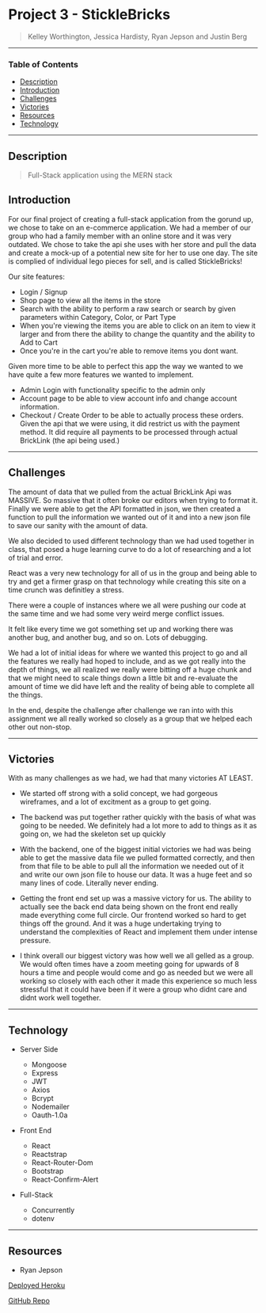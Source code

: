 

# Project 3 - StickleBricks
> Kelley Worthington, Jessica Hardisty, Ryan Jepson and Justin Berg
---
### Table of Contents
- [Description](#description)
- [Introduction](#introduction)
- [Challenges](#challenges)
- [Victories](#victories)
- [Resources](#resources)
- [Technology](#technology)

---

## Description

> Full-Stack application using the MERN stack

## Introduction 
For our final project of creating a full-stack application from the gorund up, we chose to take on an e-commerce application. We had a member of our group who had a family member with an online store and it was very outdated. We chose to take the api she uses with her store and pull the data and create a mock-up of a potential new site for her to use one day. The site is complied of individual lego pieces for sell, and is called StickleBricks!

Our site features:

- Login / Signup
- Shop page to view all the items in the store
- Search with the ability to perform a raw search or search by     given parameters within Category, Color, or Part Type
- When you're viewing the items you are able to click on an item to view it larger and from there the ability to change the quantity and the ability to Add to Cart
- Once you're in the cart you're able to remove items you dont want.

Given more time to be able to perfect this app the way we wanted to we have quite a few more features we wanted to implement. 

- Admin Login with functionality specific to the admin only
- Account page to be able to view account info and change account information.
- Checkout / Create Order to be able to actually process these orders. Given the api that we were using, it did restrict us with the payment method. It did require all payments to be processed through actual BrickLink (the api being used.)


---

## Challenges

The amount of data that we pulled from the actual BrickLink Api was MASSIVE. So massive that it often broke our editors when trying to format it. Finally we were able to get the API formatted in json, we then created a function to pull the information we wanted out of it and into a new json file to save our sanity with the amount of data.

We also decided to used different technology than we had used together in class, that posed a huge learning curve to do a lot of researching and a lot of trial and error. 

React was a very new technology for all of us in the group and being able to try and get a firmer grasp on that technology while creating this site on a time crunch was definitley a stress.

There were a couple of instances where we all were pushing our code at the same time and we had some very weird merge conflict issues.

It felt like every time we got something set up and working there was another bug, and another bug, and so on. Lots of debugging.

We had a lot of initial ideas for where we wanted this project to go and all the features we really had hoped to include, and as we got really into the depth of things, we all realized we really were bitting off a huge chunk and that we might need to scale things down a little bit and re-evaluate the amount of time we did have left and the reality of being able to complete all the things. 

In the end, despite the challenge after challenge we ran into with this assignment we all really worked so closely as a group that we helped each other out non-stop.


---
## Victories

With as many challenges as we had, we had that many victories AT LEAST. 

- We started off strong with a solid concept, we had gorgeous wireframes, and a lot of excitment as a group to get going. 

- The backend was put together rather quickly with the basis of what was going to be needed. We definitely had a lot more to add to things as it as going on, we had the skeleton set up quickly

- With the backend, one of the biggest initial victories we had was being able to get the massive data file we pulled formatted correctly, and then from that file to be able to pull all the information we needed out of it and write our own json file to house our data. It was a huge feet and so many lines of code. Literally never ending. 

- Getting the front end set up was a massive victory for us. The ability to actually see the back end data being shown on the front end really made everything come full circle. Our frontend worked so hard to get things off the ground. And it was a huge undertaking trying to understand the complexities of React and implement them under intense pressure. 

- I think overall our biggest victory was how well we all gelled as a group. We would often times have a zoom meeting going for upwards of 8 hours a time and people would come and go as needed but we were all working so closely with each other it made this experience so much less stressful that it could have been if it were a group who didnt care and didnt work well together.


---
## Technology

- Server Side
    - Mongoose
    - Express
    - JWT
    - Axios
    - Bcrypt
    - Nodemailer
    - Oauth-1.0a

- Front End
    - React
    - Reactstrap
    - React-Router-Dom
    - Bootstrap
    - React-Confirm-Alert

- Full-Stack
    - Concurrently
    - dotenv


---
## Resources 

- Ryan Jepson

<a href="https://sticklebricks.herokuapp.com/">Deployed Heroku</a>

<a href="https://github.com/JHardisty333/stickle-bricks">GitHub Repo</a>



